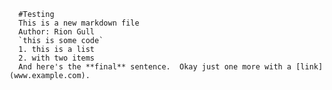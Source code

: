 
      #Testing
      This is a new markdown file
      Author: Rion Gull
      `this is some code`
      1. this is a list
      2. with two items
      And here's the **final** sentence.  Okay just one more with a [link](www.example.com). 

    
